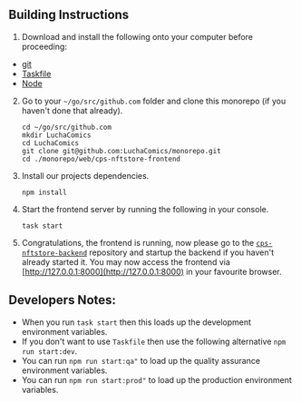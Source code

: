 ## Building Instructions

1. Download and install the following onto your computer before proceeding:
  * [git](https://git-scm.com/downloads)
  * [Taskfile](https://taskfile.dev/installation/)
  * [Node](https://nodejs.org/en/download/package-manager)

2. Go to your `~/go/src/github.com` folder and clone this monorepo (if you haven't done that already).

    ```shell
    cd ~/go/src/github.com
    mkdir LuchaComics
    cd LuchaComics
    git clone git@github.com:LuchaComics/monorepo.git
    cd ./monorepo/web/cps-nftstore-frontend
    ```

3. Install our projects dependencies.

    ```shell
    npm install
    ```

4. Start the frontend server by running the following in your console.

    ```shell
    task start
    ```

5. Congratulations, the frontend is running, now please go to the [`cps-nftstore-backend`](../../cloud/cps-nftstore-backend) repository and startup the backend if you haven't already started it. You may now access the frontend via [http://127.0.0.1:8000](http://127.0.0.1:8000) in your favourite browser.

## Developers Notes:
* When you run `task start` then this loads up the development environment variables.
* If you don't want to use `Taskfile` then use the following alternative `npm run start:dev`.
* You can run `npm run start:qa"` to load up the quality assurance environment variables.
* You can run `npm run start:prod"` to load up the production environment variables.
